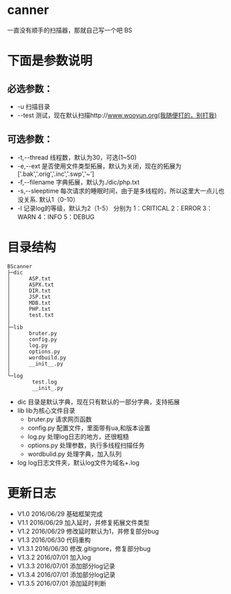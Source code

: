# canner
一直没有顺手的扫描器，那就自己写一个吧
BS

# 下面是参数说明

## 必选参数：

- -u 扫描目录
- --test 测试，现在默认扫描http://www.wooyun.org(我随便打的，别打我)

## 可选参数：

- -t,--thread   线程数，默认为30，可选(1~50)
- -e,--ext  是否使用文件类型拓展，默认为关闭，现在的拓展为['.bak','.orig','.inc','.swp','~']
- -f,--filename  字典拓展，默认为./dic/php.txt
- -s,--sleeptime 每次请求的睡眠时间，由于是多线程的，所以这里大一点儿也没关系. 默认1（0-10）
- -l    记录log的等级，默认为2（1-5）
        分别为 1：CRITICAL
               2：ERROR
               3：WARN
               4：INFO
               5：DEBUG

# 目录结构
```
BScanner
├─dic
│      ASP.txt
│      ASPX.txt
│      DIR.txt
│      JSP.txt
│      MDB.txt
│      PHP.txt
│      test.txt
│
├─lib
│      bruter.py
│      config.py
│      log.py
│      options.py
│      wordbuild.py
│      __init__.py
│
└─log
        test.log
        __init_.py
```
- dic 目录是默认字典，现在只有默认的一部分字典，支持拓展
- lib lib为核心文件目录
    - bruter.py 请求网页函数
    - config.py 配置文件，里面带有ua,和版本设置
    - log.py 处理log日志的地方，还很粗糙
    - options.py 处理参数，执行多线程扫描任务
    - wordbulid.py 处理字典，加入队列
- log log日志文件夹，默认log文件为域名+.log

# 更新日志
- V1.0 2016/06/29 基础框架完成
- V1.1 2016/06/29 加入延时，并修复拓展文件类型
- V1.2 2016/06/29 修改延时默认为1，并修复部分bug
- V1.3 2016/06/30 代码重构
- V1.3.1 2016/06/30 修改.gitignore，修复部分bug
- V1.3.2 2016/07/01 加入log
- V1.3.3 2016/07/01 添加部分log记录
- V1.3.4 2016/07/01 添加部分log记录
- V1.3.5 2016/07/01 添加延时判断